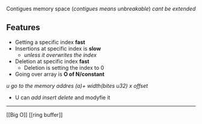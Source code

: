 Contigues memory space 
(*contigues means unbreakable*)
*cant be extended* 
##  Features 
- Getting a specific index  **fast** 
- Insertions at specific index is   **slow** 
	-  *unless it  overwrites the index*
- Deletion at specific index  **fast**
	- Deletion is setting the index to 0
- Going over array is  **O of N/constant**  

*u go to the memory addres (a)+ width(bites u32) x offset*
- U can *add insert  delete* and modyfie it 
---

 [[Big O]] [[ring buffer]] 
